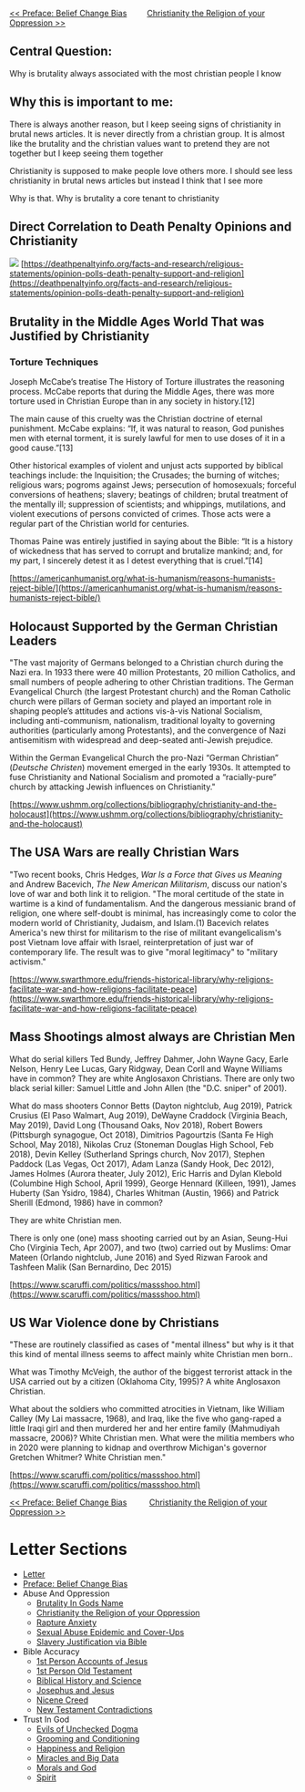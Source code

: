 [<< Preface: Belief Change Bias](https://letter-to-christian-scholars.github.io/Letter-to-Christian-Scholars/preface.html)
&nbsp;&nbsp;&nbsp;&nbsp;&nbsp;&nbsp;&nbsp; 
[Christianity the Religion of your Oppression >>](https://letter-to-christian-scholars.github.io/Letter-to-Christian-Scholars/Christianity-The-Religion-Of-Your-Oppression.html)


## **Central Question:**

Why is brutality always associated with the most christian people I know


## **Why this is important to me:**

There is always another reason, but I keep seeing signs of christianity in brutal news articles. It is never directly from a christian group. It is almost like the brutality and the christian values want to pretend they are not together but I keep seeing them together

Christianity is supposed to make people love others more. I should see less christianity in brutal news articles but instead I think that I see more

Why is that. Why is brutality a core tenant to christianity


## **Direct Correlation to Death Penalty Opinions and Christianity**

![](/assets/images/punishment.png)
[https://deathpenaltyinfo.org/facts-and-research/religious-statements/opinion-polls-death-penalty-support-and-religion](https://deathpenaltyinfo.org/facts-and-research/religious-statements/opinion-polls-death-penalty-support-and-religion)


## **Brutality in the Middle Ages World That was Justified by Christianity**


### **Torture Techniques**

Joseph McCabe’s treatise The History of Torture illustrates the reasoning process. McCabe reports that during the Middle Ages, there was more torture used in Christian Europe than in any society in history.[12]

The main cause of this cruelty was the Christian doctrine of eternal punishment. McCabe explains: “If, it was natural to reason, God punishes men with eternal torment, it is surely lawful for men to use doses of it in a good cause.”[13]

Other historical examples of violent and unjust acts supported by biblical teachings include: the Inquisition; the Crusades; the burning of witches; religious wars; pogroms against Jews; persecution of homosexuals; forceful conversions of heathens; slavery; beatings of children; brutal treatment of the mentally ill; suppression of scientists; and whippings, mutilations, and violent executions of persons convicted of crimes. Those acts were a regular part of the Christian world for centuries.

Thomas Paine was entirely justified in saying about the Bible: “It is a history of wickedness that has served to corrupt and brutalize mankind; and, for my part, I sincerely detest it as I detest everything that is cruel.”[14]

[https://americanhumanist.org/what-is-humanism/reasons-humanists-reject-bible/](https://americanhumanist.org/what-is-humanism/reasons-humanists-reject-bible/)

## **Holocaust Supported by the German Christian Leaders**

"The vast majority of Germans belonged to a Christian church during the Nazi era. In 1933 there were 40 million Protestants, 20 million Catholics, and small numbers of people adhering to other Christian traditions. The German Evangelical Church (the largest Protestant church) and the Roman Catholic church were pillars of German society and played an important role in shaping people’s attitudes and actions vis-à-vis National Socialism, including anti-communism, nationalism, traditional loyalty to governing authorities (particularly among Protestants), and the convergence of Nazi antisemitism with widespread and deep-seated anti-Jewish prejudice.

Within the German Evangelical Church the pro-Nazi “German Christian” (_Deutsche Christen_) movement emerged in the early 1930s. It attempted to fuse Christianity and National Socialism and promoted a “racially-pure” church by attacking Jewish influences on Christianity."

[https://www.ushmm.org/collections/bibliography/christianity-and-the-holocaust](https://www.ushmm.org/collections/bibliography/christianity-and-the-holocaust)


## **The USA Wars are really Christian Wars**

"Two recent books, Chris Hedges, _War Is a Force that Gives us Meaning_ and Andrew Bacevich, _The New American Militarism_, discuss our nation's love of war and both link it to religion.   "The moral certitude of the state in wartime is a kind of fundamentalism.   And the dangerous messianic brand of religion, one where self-doubt is minimal, has increasingly come to color the modern world of Christianity, Judaism, and Islam.(1) Bacevich relates America's new thirst for militarism to the rise of militant evangelicalism's post Vietnam love affair with Israel, reinterpretation of just war of contemporary life.   The result was to give "moral legitimacy" to "military activism."

[https://www.swarthmore.edu/friends-historical-library/why-religions-facilitate-war-and-how-religions-facilitate-peace](https://www.swarthmore.edu/friends-historical-library/why-religions-facilitate-war-and-how-religions-facilitate-peace)


## **Mass Shootings almost always are Christian Men**

What do serial killers Ted Bundy, Jeffrey Dahmer, John Wayne Gacy, Earle Nelson, Henry Lee Lucas, Gary Ridgway, Dean Corll and Wayne Williams have in common? They are white Anglosaxon Christians. There are only two black serial killer: Samuel Little and John Allen (the "D.C. sniper" of 2001).

What do mass shooters Connor Betts (Dayton nightclub, Aug 2019), Patrick Crusius (El Paso Walmart, Aug 2019), DeWayne Craddock (Virginia Beach, May 2019), David Long (Thousand Oaks, Nov 2018), Robert Bowers (Pittsburgh synagogue, Oct 2018), Dimitrios Pagourtzis (Santa Fe High School, May 2018), Nikolas Cruz (Stoneman Douglas High School, Feb 2018), Devin Kelley (Sutherland Springs church, Nov 2017), Stephen Paddock (Las Vegas, Oct 2017), Adam Lanza (Sandy Hook, Dec 2012), James Holmes (Aurora theater, July 2012), Eric Harris and Dylan Klebold (Columbine High School, April 1999), George Hennard (Killeen, 1991), James Huberty (San Ysidro, 1984), Charles Whitman (Austin, 1966) and Patrick Sherill (Edmond, 1986) have in common?

They are white Christian men.

There is only one (one) mass shooting carried out by an Asian, Seung-Hui Cho (Virginia Tech, Apr 2007), and two (two) carried out by Muslims: Omar Mateen (Orlando nightclub, June 2016) and Syed Rizwan Farook and Tashfeen Malik (San Bernardino, Dec 2015)

[https://www.scaruffi.com/politics/massshoo.html](https://www.scaruffi.com/politics/massshoo.html)


## **US War Violence done by Christians**

"These are routinely classified as cases of "mental illness" but why is it that this kind of mental illness seems to affect mainly white Christian men born..

What was Timothy McVeigh, the author of the biggest terrorist attack in the USA carried out by a citizen (Oklahoma City, 1995)? A white Anglosaxon Christian.

What about the soldiers who committed atrocities in Vietnam, like William Calley (My Lai massacre, 1968), and Iraq, like the five who gang-raped a little Iraqi girl and then murdered her and her entire family (Mahmudiyah massacre, 2006)? White Christian men. What were the militia members who in 2020 were planning to kidnap and overthrow Michigan's governor Gretchen Whitmer? White Christian men."

[https://www.scaruffi.com/politics/massshoo.html](https://www.scaruffi.com/politics/massshoo.html)



[<< Preface: Belief Change Bias](https://letter-to-christian-scholars.github.io/Letter-to-Christian-Scholars/preface.html)
&nbsp;&nbsp;&nbsp;&nbsp;&nbsp;&nbsp;&nbsp;&nbsp;
[Christianity the Religion of your Oppression >>](https://letter-to-christian-scholars.github.io/Letter-to-Christian-Scholars/Christianity-The-Religion-Of-Your-Oppression.html)

# Letter Sections
- [Letter](https://letter-to-christian-scholars.github.io/Letter-to-Christian-Scholars/index.html)
- [Preface: Belief Change Bias](https://letter-to-christian-scholars.github.io/Letter-to-Christian-Scholars/preface.html)
- Abuse And Oppression
  * [Brutality In Gods Name](https://letter-to-christian-scholars.github.io/Letter-to-Christian-Scholars/Brutality-In-Gods-Name.html)
  * [Christianity the Religion of your Oppression](https://letter-to-christian-scholars.github.io/Letter-to-Christian-Scholars/Christianity-The-Religion-Of-Your-Oppression.html)
  * [Rapture Anxiety](https://letter-to-christian-scholars.github.io/Letter-to-Christian-Scholars/Rapture-Anxiety.html)
  * [Sexual Abuse Epidemic and Cover-Ups](https://letter-to-christian-scholars.github.io/Letter-to-Christian-Scholars/Sexual-Abuse-Epidemic-And-Cover-Ups.html)
  * [Slavery Justification via Bible](https://letter-to-christian-scholars.github.io/Letter-to-Christian-Scholars/Slavery-Justification-Via-Bible.html)
- Bible Accuracy
  * [1st Person Accounts of Jesus](https://letter-to-christian-scholars.github.io/Letter-to-Christian-Scholars/1st-Person-Accounts-Of-Jesus.html)
  * [1st Person Old Testament](https://letter-to-christian-scholars.github.io/Letter-to-Christian-Scholars/1st-Person-Old-Testament.html)
  * [Biblical History and Science](https://letter-to-christian-scholars.github.io/Letter-to-Christian-Scholars/Biblical-History-And-Science.html)
  * [Josephus and Jesus](https://letter-to-christian-scholars.github.io/Letter-to-Christian-Scholars/Josephus-And-Jesus.html)
  * [Nicene Creed](https://letter-to-christian-scholars.github.io/Letter-to-Christian-Scholars/Nicene-Creed.html)
  * [New Testament Contradictions](https://letter-to-christian-scholars.github.io/Letter-to-Christian-Scholars/New-Testament-Contradictions.html)
- Trust In God
  * [Evils of Unchecked Dogma](https://letter-to-christian-scholars.github.io/Letter-to-Christian-Scholars/Evils-Of-Unchecked-Dogma.html)
  * [Grooming and Conditioning](https://letter-to-christian-scholars.github.io/Letter-to-Christian-Scholars/Grooming-And-Conditioning-In-Christianity.html)
  * [Happiness and Religion](https://letter-to-christian-scholars.github.io/Letter-to-Christian-Scholars/Happiness-And-Religion.html)
  * [Miracles and Big Data](https://letter-to-christian-scholars.github.io/Letter-to-Christian-Scholars/Miracles-And-Big-Data.html)
  * [Morals and God](https://letter-to-christian-scholars.github.io/Letter-to-Christian-Scholars/Morals-And-God.html)
  * [Spirit](https://letter-to-christian-scholars.github.io/Letter-to-Christian-Scholars/Spirit.html)

